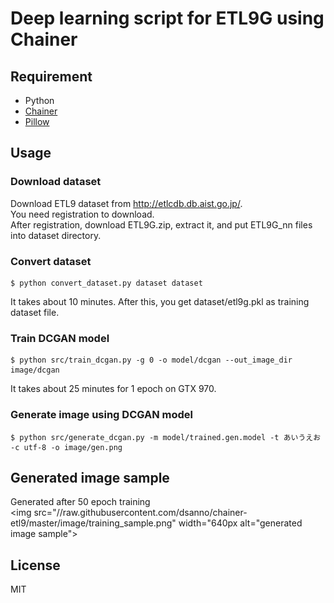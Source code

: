 # Deep learning script for ETL9G using Chainer

## Requirement

* Python
* [Chainer](http://chainer.org/)
* [Pillow](https://pillow.readthedocs.org/en/3.0.x/)

## Usage

### Download dataset

Download ETL9 dataset from http://etlcdb.db.aist.go.jp/.  
You need registration to download.  
After registration, download ETL9G.zip, extract it, and put ETL9G_nn files into dataset directory.

### Convert dataset

```
$ python convert_dataset.py dataset dataset
```

It takes about 10 minutes.
After this, you get dataset/etl9g.pkl as training dataset file.

### Train DCGAN model

```
$ python src/train_dcgan.py -g 0 -o model/dcgan --out_image_dir image/dcgan
```

It takes about 25 minutes for 1 epoch on GTX 970.

### Generate image using DCGAN model

```
$ python src/generate_dcgan.py -m model/trained.gen.model -t あいうえお -c utf-8 -o image/gen.png
```

## Generated image sample

Generated after 50 epoch training  
<img src="//raw.githubusercontent.com/dsanno/chainer-etl9/master/image/training_sample.png" width="640px alt="generated image sample">

## License

MIT

